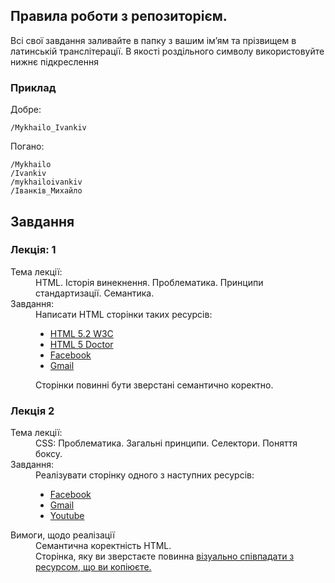## Правила роботи з репозиторієм.
Всі свої завдання заливайте в папку з вашим ім’ям та прізвищем в латинській транслітерації. В якості роздільного символу використовуйте нижнє підкреслення  
### Приклад 
Добре:
```
/Mykhailo_Ivankiv
```

Погано:
``` 
/Mykhailo
/Ivankiv
/mykhailoivankiv
/Іванків_Михайло
```

## Завдання
### Лекція: 1
<dl>
  <dt>Тема лекції:</dt>
  <dd>HTML. Історія винекнення. Проблематика. Принципи стандартизації. Семантика.</dd>

  <dt>Завдання:</dt>
  <dd>
    Написати HTML сторінки таких ресурсів:
    <ul>
        <li><a href="https://w3c.github.io/html/">HTML 5.2 W3C</a></li>
        <li><a href="http://html5doctor.com/">HTML 5 Doctor</a></li>
        <li><a href="http://facebook.com/">Facebook</a></li>
        <li><a href="http://gmail.com/">Gmail</a></li>
    </ul>
    Сторінки повинні бути зверстані семантично коректно.  
  </dd>
</dl>

### Лекція 2
<dl>
  <dt>Тема лекції:</dt>
  <dd>CSS: Проблематика. Загальні принципи. Селектори. Поняття боксу.</dd>

  <dt>Завдання:</dt>
  <dd>
    Реалізувати сторінку одного з наступних ресурсів: 
    <ul>
        <li><a href="http://facebook.com/">Facebook</a></li>
        <li><a href="http://gmail.com/">Gmail</a></li>
        <li><a href="https://www.youtube.com/">Youtube</a></li>
    </ul> 
  </dd>
  
  <dt>Вимоги, щодо реалізації</dt>
  <dd>
    Семантична коректність HTML. <br/> 
    Сторінка, яку ви зверстаєте повинна <a href="http://lurkmore.to/%D0%9A%D0%B0%D0%BF%D0%B8%D1%82%D0%B0%D0%BD_%D0%9E%D1%87%D0%B5%D0%B2%D0%B8%D0%B4%D0%BD%D0%BE%D1%81%D1%82%D1%8C">візуально співпадати з ресурсом, що ви копіюєте.</a>
    </dd>
</dl>